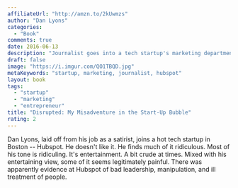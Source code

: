 ```yaml
---
affiliateUrl: "http://amzn.to/2kUwmzs"
author: "Dan Lyons"
categories:
  - "Book"
comments: true
date: 2016-06-13
description: "Journalist goes into a tech startup's marketing department and hates it"
draft: false
image: "https://i.imgur.com/QO1TBQD.jpg"
metaKeywords: "startup, marketing, journalist, hubspot"
layout: book
tags:
  - "startup"
  - "marketing"
  - "entrepreneur"
title: "Disrupted: My Misadventure in the Start-Up Bubble"
rating: 2
---
```


Dan Lyons, laid off from his job as a satirist, joins a hot tech startup in Boston -- Hubspot.  He doesn't like it.  He finds much of it ridiculous.  Most of his tone is ridiculing.  It's entertainment.  A bit crude at times.  Mixed with his entertaining view, some of it seems legitimately painful.  There was apparently evidence at Hubspot of bad leadership, manipulation, and ill treatment of people.
